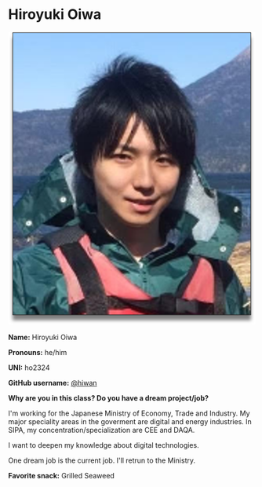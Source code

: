# Hiroyuki Oiwa

![Hiroyuki](/img/people/hiro.png)

**Name:** Hiroyuki Oiwa

**Pronouns:** he/him

**UNI:** ho2324

**GitHub username:** [@hiwan](https://github.com/hiwan)

**Why are you in this class? Do you have a dream project/job?**

I'm working for the Japanese Ministry of Economy, Trade and Industry.
My major speciality areas in the goverment are digital and energy industries.
In SIPA, my concentration/specialization are CEE and DAQA.

I want to deepen my knowledge about digital technologies.

One dream job is the current job.
I'll retrun to the Ministry.

**Favorite snack:** Grilled Seaweed
